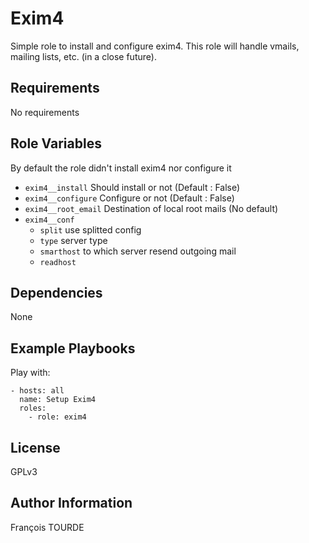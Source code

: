Exim4
=====

Simple role to install and configure exim4. This role will handle vmails, mailing lists, etc. (in a close future).

Requirements
------------

No requirements

Role Variables
--------------

By default the role didn't install exim4 nor configure it

* `exim4__install` Should install or not (Default : False)
* `exim4__configure` Configure or not (Default : False)
* `exim4__root_email` Destination of local root mails (No default)
* `exim4__conf`
  * `split` use splitted config
  * `type` server type
  * `smarthost` to which server resend outgoing mail
  * `readhost`

Dependencies
------------

None

Example Playbooks
-----------------

Play with:

```
- hosts: all
  name: Setup Exim4
  roles:
    - role: exim4
```

License
-------

GPLv3

Author Information
------------------

François TOURDE


